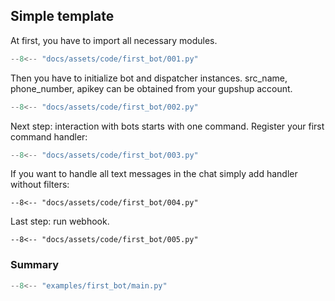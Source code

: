 ## Simple template
At first, you have to import all necessary modules.

```python
--8<-- "docs/assets/code/first_bot/001.py"
```

Then you have to initialize bot and dispatcher instances.
src_name, phone_number, apikey can be obtained from your gupshup account.

```python
--8<-- "docs/assets/code/first_bot/002.py"
```


Next step: interaction with bots starts with one command.
Register your first command handler:

```python
--8<-- "docs/assets/code/first_bot/003.py"
```

If you want to handle all text messages in the chat simply 
add handler without filters:

```python3
--8<-- "docs/assets/code/first_bot/004.py"
```

Last step: run webhook.

```python3
--8<-- "docs/assets/code/first_bot/005.py"
```

### Summary

```python
--8<-- "examples/first_bot/main.py"
```
